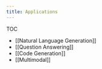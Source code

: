 ```yaml
---
title: Applications
---
```

TOC
- [[Natural Language Generation]]
- [[Question Answering]]
- [[Code Generation]]
- [[Multimodal]]